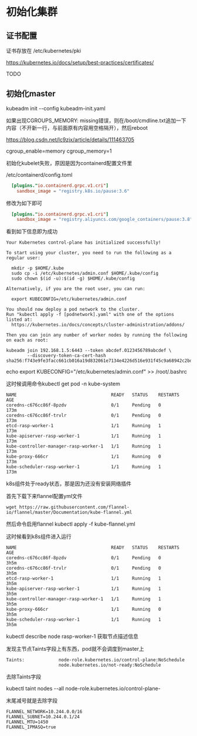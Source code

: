# 初始化集群

## 证书配置

证书存放在 /etc/kubernetes/pki

https://kubernetes.io/docs/setup/best-practices/certificates/

TODO

## 初始化master

kubeadm init --config kubeadm-init.yaml

如果出现CGROUPS_MEMORY: missing错误，则在/boot/cmdline.txt追加一下内容（不开新一行，与前面原有内容用空格隔开），然后reboot

https://blog.csdn.net/lc9zjx/article/details/111463705

cgroup_enable=memory cgroup_memory=1

初始化kubelet失败，原因是因为containerd配置文件里

/etc/containerd/config.toml

```toml
  [plugins."io.containerd.grpc.v1.cri"]
    sandbox_image = "registry.k8s.io/pause:3.6"
```

修改为如下即可

```toml
  [plugins."io.containerd.grpc.v1.cri"]
    sandbox_image = "registry.aliyuncs.com/google_containers/pause:3.8"
```

看到如下信息即为成功

```
Your Kubernetes control-plane has initialized successfully!

To start using your cluster, you need to run the following as a regular user:

  mkdir -p $HOME/.kube
  sudo cp -i /etc/kubernetes/admin.conf $HOME/.kube/config
  sudo chown $(id -u):$(id -g) $HOME/.kube/config

Alternatively, if you are the root user, you can run:

  export KUBECONFIG=/etc/kubernetes/admin.conf

You should now deploy a pod network to the cluster.
Run "kubectl apply -f [podnetwork].yaml" with one of the options listed at:
  https://kubernetes.io/docs/concepts/cluster-administration/addons/

Then you can join any number of worker nodes by running the following on each as root:

kubeadm join 192.168.1.5:6443 --token abcdef.0123456789abcdef \
        --discovery-token-ca-cert-hash sha256:f743e9fe3facc661cb016a19d832061e7134e4226d516e931f45c9a68942c2bd
```

echo export KUBECONFIG="/etc/kubernetes/admin.conf" >> /root/.bashrc

这时候调用命令kubectl get pod -n kube-system

```
NAME                                    READY   STATUS    RESTARTS   AGE
coredns-c676cc86f-8pzdv                 0/1     Pending   0          173m
coredns-c676cc86f-trvlr                 0/1     Pending   0          173m
etcd-rasp-worker-1                      1/1     Running   1          173m
kube-apiserver-rasp-worker-1            1/1     Running   1          173m
kube-controller-manager-rasp-worker-1   1/1     Running   1          173m
kube-proxy-666cr                        1/1     Running   0          173m
kube-scheduler-rasp-worker-1            1/1     Running   1          173m
```

k8s组件处于ready状态，那是因为还没有安装网络插件

首先下载下来flannel配置yml文件

```shell
wget https://raw.githubusercontent.com/flannel-io/flannel/master/Documentation/kube-flannel.yml
```

然后命令启用flannel kubectl apply -f kube-flannel.yml

这时候看到k8s组件进入运行

```
NAME                                    READY   STATUS    RESTARTS   AGE
coredns-c676cc86f-8pzdv                 0/1     Pending   0          3h5m
coredns-c676cc86f-trvlr                 0/1     Pending   0          3h5m
etcd-rasp-worker-1                      1/1     Running   1          3h5m
kube-apiserver-rasp-worker-1            1/1     Running   1          3h5m
kube-controller-manager-rasp-worker-1   1/1     Running   1          3h5m
kube-proxy-666cr                        1/1     Running   0          3h5m
kube-scheduler-rasp-worker-1            1/1     Running   1          3h5m
```

kubectl describe node rasp-worker-1 获取节点描述信息

发现主节点Taints字段上有东西，pod就不会调度到master上

```
Taints:             node-role.kubernetes.io/control-plane:NoSchedule
                    node.kubernetes.io/not-ready:NoSchedule
```

去除Taints字段

kubectl taint nodes --all node-role.kubernetes.io/control-plane-

末尾减号就是去除字段

```/run/flannel/subnet.env
FLANNEL_NETWORK=10.244.0.0/16
FLANNEL_SUBNET=10.244.0.1/24
FLANNEL_MTU=1450
FLANNEL_IPMASQ=true
```

